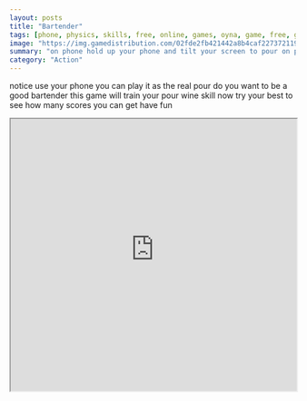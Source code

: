 ```yaml
---
layout: posts
title: "Bartender"
tags: [phone, physics, skills, free, online, games, oyna, game, free, games, play, play, games]
image: "https://img.gamedistribution.com/02fde2fb421442a8b4caf2273721196d.jpg"
summary: "on phone hold up your phone and tilt your screen to pour on pc click the pour botton to control  free online games oyna game free games play play games"
category: "Action"
---
```


notice use your phone you can play it as the real pour do you want to be a good bartender this game will train your pour wine skill now try your best to see how many scores you can get have fun

<iframe width="100%" height="480px;" src="https://html5.gamedistribution.com/02fde2fb421442a8b4caf2273721196d/"></iframe>